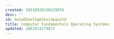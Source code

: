 ```yaml
---
created: 20210926130229076
desc: ''
id: 4w1a65eelkgm1kzz3pquotd
title: Computer Fundamentals Operating Systems
updated: 1661014179872
---
```

   
